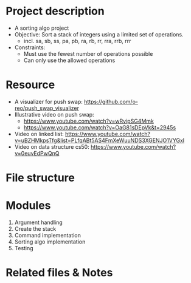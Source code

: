 # Project description
- A sorting algo project
- Objective: Sort a stack of integers using a limited set of operations.
    - incl. sa, sb, ss, pa, pb, ra, rb, rr, rra, rrb, rrr
- Constraints: 
    - Must use the fewest number of operations possible
    - Can only use the allowed operations
# Resource
- A visualizer for push swap: https://github.com/o-reo/push_swap_visualizer
- Illustrative video on push swap: 
  - https://www.youtube.com/watch?v=wRvipSG4Mmk
  - https://www.youtube.com/watch?v=OaG81sDEpVk&t=2945s
- Video on linked list: https://www.youtube.com/watch?v=uBZHMkpsTfg&list=PLfqABt5AS4FmXeWuuNDS3XGENJO1VYGxl
- Video on data structure cs50: https://www.youtube.com/watch?v=0euvEdPwQnQ
# File structure
# Modules
1. Argument handling
2. Create the stack
3. Command implementation
4. Sorting algo implementation
5. Testing
# Related files & Notes